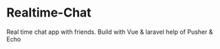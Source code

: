 # Realtime-Chat
Real time chat app with friends. Build with Vue &amp; laravel help of Pusher &amp; Echo
